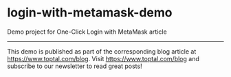 # login-with-metamask-demo
Demo project for One-Click Login with MetaMask article

* * *

This demo is published as part of the corresponding blog article at https://www.toptal.com/blog.
Visit https://www.toptal.com/blog and subscribe to our newsletter to read great posts!
